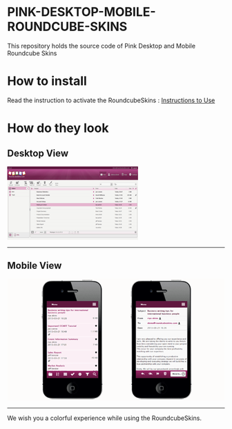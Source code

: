 # PINK-DESKTOP-MOBILE-ROUNDCUBE-SKINS
This repository holds the source code of Pink Desktop and Mobile Roundcube Skins

# How to install
Read the instruction to activate the RoundcubeSkins : [Instructions to Use](../../wiki/ACTIVATION)


# How do they look #

## Desktop View ##

![Pink Desktop Roundcube Skins](images/pink_mail.png)

---

## Mobile View ##

![Pink Mobile Roundcube Skins](images/pink.png)

---

We wish you a colorful experience while using the RoundcubeSkins.
